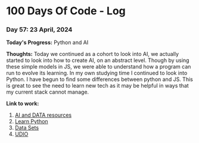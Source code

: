 # 100 Days Of Code - Log

### Day 57: 23 April, 2024

**Today's Progress:** Python and AI

**Thoughts:** Today we continued as a cohort to look into AI, we actually started to look into how to create AI, on an abstract level. Though by using these simple models in JS, we were able to understand how a program can run to evolve its learning. In my own studying time I continued to look into Python. I have begun to find some differences between python and JS. This is great to see the need to learn new tech as it may be helpful in ways that my current stack cannot manage.

**Link to work:**

1. [AI and DATA resources](https://schoolofcode.notion.site/Resources-a4e589531ee747cf97c2063030ca13fe)
2. [Learn Python](https://www.kaggle.com/learn)
3. [Data Sets](https://www.kaggle.com/datasets)
4. [UDIO](https://www.udio.com/songs/xiwenmL9c39wJMbD8bwSrR)
